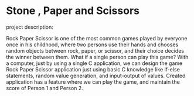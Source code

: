 # Stone , Paper and Scissors

project description:
       
 Rock Paper Scissor is one of the most common games played by everyone once in his childhood, where two persons use their hands and chooses random objects between rock, paper, or scissor, and their choice decides the winner between them. What if a single person can play this game? With a computer, just by using a single C application, we can design the game Rock Paper Scissor application just using basic C knowledge like if-else statements, random value generation, and input-output of values. Created application has a feature where we can play the game, and maintain the score of Person 1 and Person 2.
